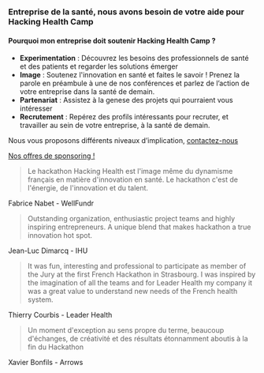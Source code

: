 ### Entreprise de la santé, nous avons besoin de votre aide pour Hacking Health Camp

#### Pourquoi mon entreprise doit soutenir Hacking Health Camp ?

* **Experimentation** : Découvrez les besoins des professionnels de santé et des patients et regarder les solutions émerger
* **Image** : Soutenez l'innovation en santé et faites le savoir !
    Prenez la parole en préambule à une de nos conférences et parlez de l’action de votre entreprise dans la santé de demain.
* **Partenariat** : Assistez à la genese des projets qui pourraient vous intéresser
* **Recrutement** : Repérez des profils intéressants pour recruter, et travailler au sein de votre entreprise, à la santé de demain.

Nous vous proposons différents niveaux d’implication, [contactez-nous](mailto:s.letelie@hackinghealth.ca)

<a href="https://docs.google.com/document/d/1ybPvnpVwCd5mQPr5NACAqjIlWs1ET-Rj6W7hw2iQr3U/edit?usp=sharing" class="btn btn-primary btn-block" target="_blank">
          Nos offres de sponsoring !
        </a>

> Le hackathon Hacking Health est l'image même du dynamisme français en matière d'innovation en santé. Le hackathon c'est de l'énergie, de l'innovation et du talent.

Fabrice Nabet - WellFundr

> Outstanding organization, enthusiastic project teams and highly inspiring entrepreneurs. A unique blend that makes hackathon a true innovation hot spot.

Jean-Luc Dimarcq - IHU

> It was fun, interesting and professional to participate as member of the Jury at the first French Hackathon in Strasbourg. I was inspired by the imagination of all the teams and for Leader Health my company it was a great value to understand new needs of the French health system.

Thierry Courbis - Leader Health

> Un moment d'exception au sens propre du terme, beaucoup d'échanges, de créativité et des résultats étonnamment aboutis à la fin du Hackathon

Xavier Bonfils - Arrows
